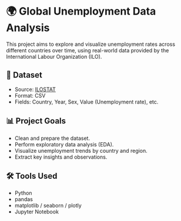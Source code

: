 # 🌍 Global Unemployment Data Analysis

This project aims to explore and visualize unemployment rates across different countries over time, using real-world data provided by the International Labour Organization (ILO).

## 📁 Dataset

- Source: [ILOSTAT](https://ilostat.ilo.org)
- Format: CSV
- Fields: Country, Year, Sex, Value (Unemployment rate), etc.

## 📊 Project Goals

- Clean and prepare the dataset.
- Perform exploratory data analysis (EDA).
- Visualize unemployment trends by country and region.
- Extract key insights and observations.

## 🛠️ Tools Used

- Python
- pandas
- matplotlib / seaborn / plotly
- Jupyter Notebook


